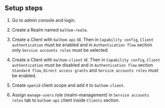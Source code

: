 ## Setup steps

1. Go to admin console and login.

2. Create a Realm named `balhom-realm`.

3. Create a Client with `balhom-api` id. Then in `Capability config`, `Client authentication` must be enabled and in `Authentication flow` section only `Service accounts roles` must be selected.

4. Create a Client with `balhom-client` id. Then in `Capability config`, `Client authentication` must be disabled and in `Authentication flow` section `Standard flow`, `Direct access grants` and `Service accounts roles` must be enabled.

5. Create `openid` client scope and add it to `balhom-client`.

6. Assign `manage-users` role (realm-management) in `Service accounts roles` tab to `balhom-api` client inside `Clients` section.